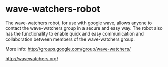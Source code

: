 # wave-watchers-robot

The wave-watchers robot, for use with google wave, allows anyone to contact the wave-watchers group in a secure and easy way. The robot also has the functionality to enable quick and easy communication and collaboration between members of the wave-watchers group.

More info: http://groups.google.com/group/wave-watchers/

http://wavewatchers.org/
